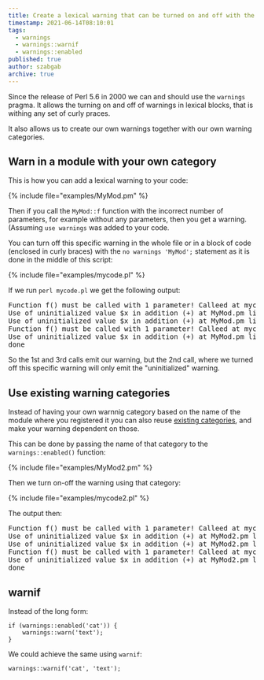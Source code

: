 ```yaml
---
title: Create a lexical warning that can be turned on and off with the "warnings" pragma.
timestamp: 2021-06-14T08:10:01
tags:
  - warnings
  - warnings::warnif
  - warnings::enabled
published: true
author: szabgab
archive: true
---
```



Since the release of Perl 5.6 in 2000 we can and should use the `warnings` pragma.
It allows the turning on and off of warnings in lexical blocks, that is withing any set of curly praces.

It also allows us to create our own warnings together with our own warning categories.


## Warn in a module with your own category

This is how you can add a lexical warning to your code:

{% include file="examples/MyMod.pm" %}

Then if you call the `MyMod::f` function with the incorrect number of parameters,
for example without any parameters, then you get a warning. (Assuming `use warnings` was
added to your code.

You can turn off this specific warning in the whole file or in a block of code (enclosed in curly braces)
with the `no warnings 'MyMod';` statement as it is done in the middle of this script:

{% include file="examples/mycode.pl" %}

If we run `perl mycode.pl` we get the following output:

<pre>
Function f() must be called with 1 parameter! Calleed at mycode.pl line 7.
Use of uninitialized value $x in addition (+) at MyMod.pm line 14.
Use of uninitialized value $x in addition (+) at MyMod.pm line 14.
Function f() must be called with 1 parameter! Calleed at mycode.pl line 16.
Use of uninitialized value $x in addition (+) at MyMod.pm line 14.
done
</pre>

So the 1st and 3rd calls emit our warning, but the 2nd call, where we turned off this specific warning will only emit
the "uninitialized" warning.


## Use existing warning categories

Instead of having your own warnnig category based on the name of the module where you registered it
you can also reuse [existing categories](https://metacpan.org/pod/warnings#Category-Hierarchy),
and make your warning dependent on those.

This can be done by passing the name of that category to the `warnings::enabled()` function:

{% include file="examples/MyMod2.pm" %}

Then we turn on-off the warning using that category:

{% include file="examples/mycode2.pl" %}

The output then:

<pre>
Function f() must be called with 1 parameter! Calleed at mycode2.pl line 7.
Use of uninitialized value $x in addition (+) at MyMod2.pm line 14.
Use of uninitialized value $x in addition (+) at MyMod2.pm line 14.
Function f() must be called with 1 parameter! Calleed at mycode2.pl line 16.
Use of uninitialized value $x in addition (+) at MyMod2.pm line 14.
done
</pre>

## warnif

Instead of the long form:

```
if (warnings::enabled('cat')) {
    warnings::warn('text');
}
```

We could achieve the same using `warnif`:

```
warnings::warnif('cat', 'text');
```

